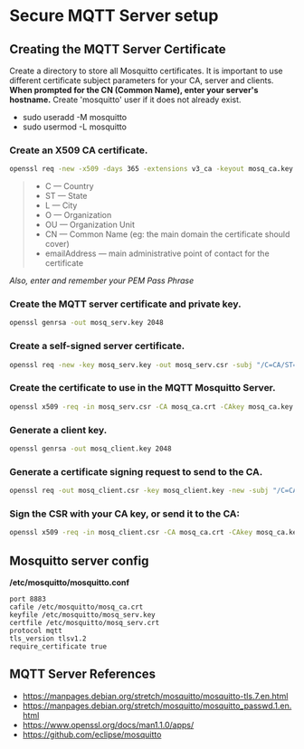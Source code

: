 # Secure MQTT Server setup

## Creating the MQTT Server Certificate
Create a directory to store all Mosquitto certificates.
It is important to use different certificate subject parameters for your CA, server and clients.
**When prompted for the CN (Common Name), enter your server's hostname.**
Create 'mosquitto' user if it does not already exist.
* sudo useradd -M mosquitto
* sudo usermod -L mosquitto

### Create an X509 CA certificate.
```bash
openssl req -new -x509 -days 365 -extensions v3_ca -keyout mosq_ca.key -out mosq_ca.crt -subj "/C=CA/ST=BC/L=**your-city**/O=**ca.your-domain.com**/OU=ca/CN=**your-hostname**/emailAddress=**your@email.com**"
```
> * C — Country
> * ST — State
> * L — City
> * O — Organization
> * OU — Organization Unit
> * CN — Common Name (eg: the main domain the certificate should cover)
> * emailAddress — main administrative point of contact for the certificate

*Also, enter and remember your PEM Pass Phrase*

### Create the MQTT server certificate and private key.
```bash
openssl genrsa -out mosq_serv.key 2048
```
### Create a self-signed server certificate.
```bash
openssl req -new -key mosq_serv.key -out mosq_serv.csr -subj "/C=CA/ST=BC/L=**your-city**/O=**server.your-domain.com**/OU=server/CN=**your-hostname**/emailAddress=**your@email.com**"
```
### Create the certificate to use in the MQTT Mosquitto Server.
```bash
openssl x509 -req -in mosq_serv.csr -CA mosq_ca.crt -CAkey mosq_ca.key -CAcreateserial -out mosq_serv.crt -days 365
```

### Generate a client key.
```bash
openssl genrsa -out mosq_client.key 2048
```

### Generate a certificate signing request to send to the CA.
```bash
openssl req -out mosq_client.csr -key mosq_client.key -new -subj "/C=CA/ST=BC/L=**your-city**/O=**client.your-domain.com**/OU=client/CN=**your-hostname**/emailAddress=**your@email.com**"
```

### Sign the CSR with your CA key, or send it to the CA:
```bash
openssl x509 -req -in mosq_client.csr -CA mosq_ca.crt -CAkey mosq_ca.key -CAcreateserial -out mosq_client.crt -days 365
```

## Mosquitto server config
**/etc/mosquitto/mosquitto.conf**
```
port 8883
cafile /etc/mosquitto/mosq_ca.crt
keyfile /etc/mosquitto/mosq_serv.key
certfile /etc/mosquitto/mosq_serv.crt
protocol mqtt
tls_version tlsv1.2
require_certificate true
```

## MQTT Server References
* <https://manpages.debian.org/stretch/mosquitto/mosquitto-tls.7.en.html>
* <https://manpages.debian.org/stretch/mosquitto/mosquitto_passwd.1.en.html>
* <https://www.openssl.org/docs/man1.1.0/apps/>
* <https://github.com/eclipse/mosquitto>
